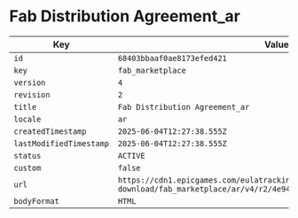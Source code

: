 # Fab Distribution Agreement_ar

| Key | Value |
| --- | ----- |
| `id` | `68403bbaaf0ae8173efed421` |
| `key` | `fab_marketplace` |
| `version` | `4` |
| `revision` | `2` |
| `title` | `Fab Distribution Agreement_ar` |
| `locale` | `ar` |
| `createdTimestamp` | `2025-06-04T12:27:38.555Z` |
| `lastModifiedTimestamp` | `2025-06-04T12:27:38.555Z` |
| `status` | `ACTIVE` |
| `custom` | `false` |
| `url` | `https://cdn1.epicgames.com/eulatracking-download/fab_marketplace/ar/v4/r2/4e94c65a5d50122d0281df7bede3eba0.pdf` |
| `bodyFormat` | `HTML` |
